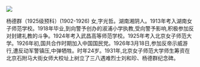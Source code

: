 ![](https://s2.loli.net/2022/08/12/49UC6PYRkmq85V3.jpg)

杨德群（1925级预科）(1902-1926) 女,字光哲。湖南湘阴人。1913年考入湖南女子师范学校。1918年毕业,到向警予创办的淑浦小学执教,受向警予影响,积极参加反对封建礼教的斗争。1924年考入武昌高等师范学校。1925年考入北京女子师范大学。1926年初,国共合作时期加入中国国民党。1926年3月18日,参加反帝示威游行,遭反动军警镇压,中弹牺牲。时年24岁。1931年,北京女子师范大学师生筹资在北京石附马大街女师大校址上树立了三八遇难烈士刘和珍、杨德群纪念碑。